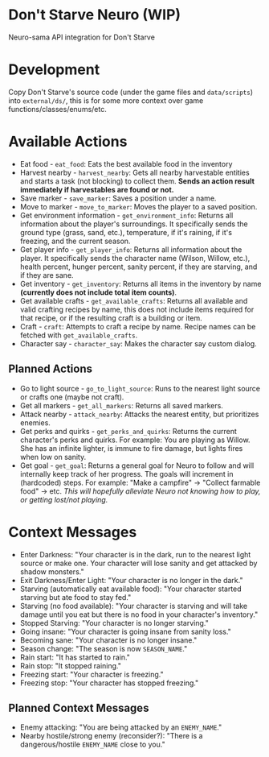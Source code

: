 # Don't Starve Neuro (WIP)

Neuro-sama API integration for Don't Starve

<!-- TODO: Add a section on how to setup and use -->

# Development

<!-- TODO: Add instructions for the API bridge -->

Copy Don't Starve's source code (under the game files and `data/scripts`) into `external/ds/`,
this is for some more context over game functions/classes/enums/etc.

# Available Actions

- Eat food - `eat_food`: Eats the best available food in the inventory
- Harvest nearby - `harvest_nearby`: Gets all nearby harvestable entities and starts a task (not blocking) to collect them. **Sends an action result immediately if harvestables are found or not.**
- Save marker - `save_marker`: Saves a position under a name.
- Move to marker - `move_to_marker`: Moves the player to a saved position.
- Get environment information - `get_environment_info`: Returns all information about the player's surroundings. It specifically sends the ground type (grass, sand, etc.), temperature, if it's raining, if it's freezing, and the current season.
- Get player info - `get_player_info`: Returns all information about the player. It specifically sends the character name (Wilson, Willow, etc.), health percent, hunger percent, sanity percent, if they are starving, and if they are sane.
- Get inventory - `get_inventory`: Returns all items in the inventory by name **(currently does not include total item counts)**.
- Get available crafts - `get_available_crafts`: Returns all available and valid crafting recipes by name, this does not include items required for that recipe, or if the resulting craft is a building or item.
- Craft - `craft`: Attempts to craft a recipe by name. Recipe names can be fetched with `get_available_crafts`.
- Character say - `character_say`: Makes the character say custom dialog.

## Planned Actions

- Go to light source - `go_to_light_source`: Runs to the nearest light source or crafts one (maybe not craft).
- Get all markers - `get_all_markers`: Returns all saved markers.
- Attack nearby - `attack_nearby`: Attacks the nearest entity, but prioritizes enemies.
- Get perks and quirks - `get_perks_and_quirks`: Returns the current character's perks and quirks. For example: You are playing as Willow. She has an infinite lighter, is immune to fire damage, but lights fires when low on sanity.
- Get goal - `get_goal`: Returns a general goal for Neuro to follow and will internally keep track of her progress. The goals will increment in (hardcoded) steps. For example: "Make a campfire" -> "Collect farmable food" -> etc.
  _This will hopefully alleviate Neuro not knowing how to play, or getting lost/not playing._

# Context Messages

- Enter Darkness: "Your character is in the dark, run to the nearest light source or make one. Your character will lose sanity and get attacked by shadow monsters."
- Exit Darkness/Enter Light: "Your character is no longer in the dark."
- Starving (automatically eat available food): "Your character started starving but ate food to stay fed."
- Starving (no food available): "Your character is starving and will take damage until you eat but there is no food in your character's inventory."
- Stopped Starving: "Your character is no longer starving."
- Going insane: "Your character is going insane from sanity loss."
- Becoming sane: "Your character is no longer insane."
- Season change: "The season is now `SEASON_NAME`."
- Rain start: "It has started to rain."
- Rain stop: "It stopped raining."
- Freezing start: "Your character is freezing."
- Freezing stop: "Your character has stopped freezing."

## Planned Context Messages

- Enemy attacking: "You are being attacked by an `ENEMY_NAME`."
- Nearby hostile/strong enemy (reconsider?): "There is a dangerous/hostile `ENEMY_NAME` close to you."
